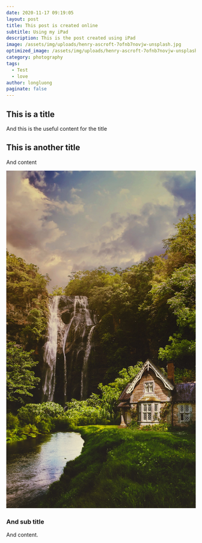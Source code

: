 ```yaml
---
date: 2020-11-17 09:19:05
layout: post
title: This post is created online
subtitle: Using my iPad
description: This is the post created using iPad
image: /assets/img/uploads/henry-ascroft-7ofnb7novjw-unsplash.jpg
optimized_image: /assets/img/uploads/henry-ascroft-7ofnb7novjw-unsplash.jpg
category: photography
tags:
  - Test
  - love
author: longluong
paginate: false
---
```

## This is a title

And this is the useful content for the title

## This is another title

And content

![](/assets/img/uploads/dd20f22f-cd09-4fa7-a425-0c6cbd0d7e92.jpeg "Yeah, image title")

### And sub title

And content.